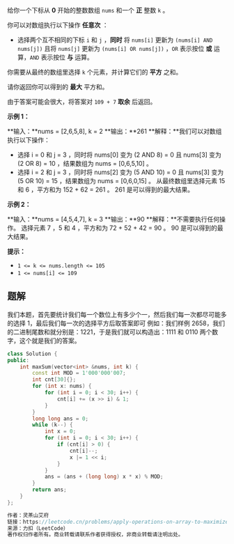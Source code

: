 给你一个下标从 **0** 开始的整数数组 `nums` 和一个 **正** 整数 `k` 。

你可以对数组执行以下操作 **任意次** ：

- 选择两个互不相同的下标 `i` 和 `j` ，**同时** 将 `nums[i]` 更新为 `(nums[i] AND nums[j])` 且将 `nums[j]` 更新为 `(nums[i] OR nums[j])` ，`OR` 表示按位 **或** 运算，`AND` 表示按位 **与** 运算。

你需要从最终的数组里选择 `k` 个元素，并计算它们的 **平方** 之和。

请你返回你可以得到的 **最大** 平方和。

由于答案可能会很大，将答案对 `109 + 7` **取余** 后返回。

**示例 1：**

**输入：**nums = [2,6,5,8], k = 2
**输出：**261
**解释：**我们可以对数组执行以下操作：
- 选择 i = 0 和 j = 3 ，同时将 nums[0] 变为 (2 AND 8) = 0 且 nums[3] 变为 (2 OR 8) = 10 ，结果数组为 nums = [0,6,5,10] 。
- 选择 i = 2 和 j = 3 ，同时将 nums[2] 变为 (5 AND 10) = 0 且 nums[3] 变为 (5 OR 10) = 15 ，结果数组为 nums = [0,6,0,15] 。
从最终数组里选择元素 15 和 6 ，平方和为 152 + 62 = 261 。
261 是可以得到的最大结果。

**示例 2：**

**输入：**nums = [4,5,4,7], k = 3
**输出：**90
**解释：**不需要执行任何操作。
选择元素 7 ，5 和 4 ，平方和为 72 + 52 + 42 = 90 。
90 是可以得到的最大结果。

**提示：**

- `1 <= k <= nums.length <= 105`
- `1 <= nums[i] <= 109`

## 题解
我们本题，首先要统计我们每一个数位上有多少个一，然后我们每一次都尽可能多的选择 1，最后我们每一次的选择平方后取答案即可
例如：我们样例 2658，我们的二进制尾数和就分别是：1221，于是我们就可以构造出：1111 和 0110 两个数字，这个就是我们的答案。
```cpp
class Solution {
public:
    int maxSum(vector<int> &nums, int k) {
        const int MOD = 1'000'000'007;
        int cnt[30]{};
        for (int x: nums) {
            for (int i = 0; i < 30; i++) {
                cnt[i] += (x >> i) & 1;
            }
        }
        long long ans = 0;
        while (k--) {
            int x = 0;
            for (int i = 0; i < 30; i++) {
                if (cnt[i] > 0) {
                    cnt[i]--;
                    x |= 1 << i;
                }
            }
            ans = (ans + (long long) x * x) % MOD;
        }
        return ans;
    }
};

作者：灵茶山艾府
链接：https://leetcode.cn/problems/apply-operations-on-array-to-maximize-sum-of-squares/
来源：力扣（LeetCode）
著作权归作者所有。商业转载请联系作者获得授权，非商业转载请注明出处。
```